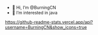 - 👋 Hi, I’m @BurningCN
- 👀 I’m interested in java

https://github-readme-stats.vercel.app/api?username=BurningCN&show_icons=true

